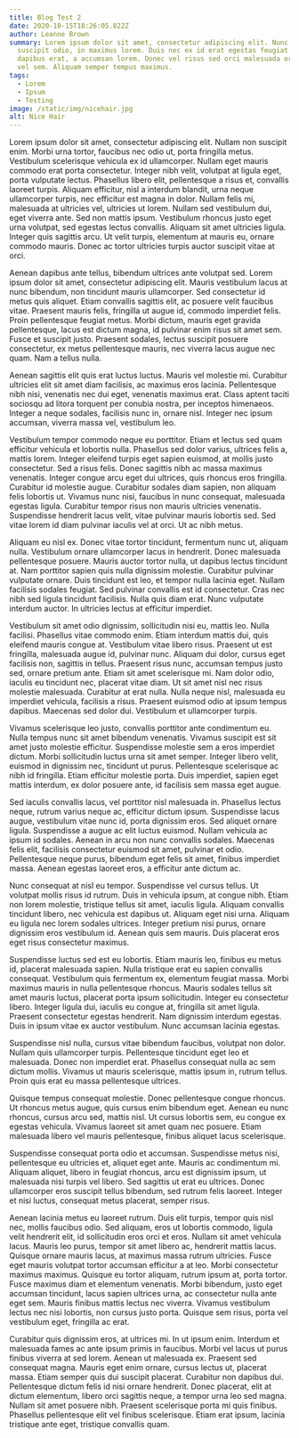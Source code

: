 ```yaml
---
title: Blog Test 2
date: 2020-10-15T18:26:05.822Z
author: Leanne Brown
summary: Lorem ipsum dolor sit amet, consectetur adipiscing elit. Nunc vel
  suscipit odio, in maximus lorem. Duis nec ex id erat egestas feugiat. Donec ut
  dapibus erat, a accumsan lorem. Donec vel risus sed orci malesuada ornare id
  vel sem. Aliquam semper tempus maximus.
tags:
  - Lorem
  - Ipsum
  - Testing
image: /static/img/nicehair.jpg
alt: Nice Hair
---
```

Lorem ipsum dolor sit amet, consectetur adipiscing elit. Nullam non suscipit enim. Morbi urna tortor, faucibus nec odio ut, porta fringilla metus. Vestibulum scelerisque vehicula ex id ullamcorper. Nullam eget mauris commodo erat porta consectetur. Integer nibh velit, volutpat at ligula eget, porta vulputate lectus. Phasellus libero elit, pellentesque a risus et, convallis laoreet turpis. Aliquam efficitur, nisl a interdum blandit, urna neque ullamcorper turpis, nec efficitur est magna in dolor. Nullam felis mi, malesuada at ultricies vel, ultricies ut lorem. Nullam sed vestibulum dui, eget viverra ante. Sed non mattis ipsum. Vestibulum rhoncus justo eget urna volutpat, sed egestas lectus convallis. Aliquam sit amet ultricies ligula. Integer quis sagittis arcu. Ut velit turpis, elementum at mauris eu, ornare commodo mauris. Donec ac tortor ultricies turpis auctor suscipit vitae at orci.

Aenean dapibus ante tellus, bibendum ultrices ante volutpat sed. Lorem ipsum dolor sit amet, consectetur adipiscing elit. Mauris vestibulum lacus at nunc bibendum, non tincidunt mauris ullamcorper. Sed consectetur id metus quis aliquet. Etiam convallis sagittis elit, ac posuere velit faucibus vitae. Praesent mauris felis, fringilla ut augue id, commodo imperdiet felis. Proin pellentesque feugiat metus. Morbi dictum, mauris eget gravida pellentesque, lacus est dictum magna, id pulvinar enim risus sit amet sem. Fusce et suscipit justo. Praesent sodales, lectus suscipit posuere consectetur, ex metus pellentesque mauris, nec viverra lacus augue nec quam. Nam a tellus nulla.

Aenean sagittis elit quis erat luctus luctus. Mauris vel molestie mi. Curabitur ultricies elit sit amet diam facilisis, ac maximus eros lacinia. Pellentesque nibh nisi, venenatis nec dui eget, venenatis maximus erat. Class aptent taciti sociosqu ad litora torquent per conubia nostra, per inceptos himenaeos. Integer a neque sodales, facilisis nunc in, ornare nisl. Integer nec ipsum accumsan, viverra massa vel, vestibulum leo.

Vestibulum tempor commodo neque eu porttitor. Etiam et lectus sed quam efficitur vehicula et lobortis nulla. Phasellus sed dolor varius, ultrices felis a, mattis lorem. Integer eleifend turpis eget sapien euismod, at mollis justo consectetur. Sed a risus felis. Donec sagittis nibh ac massa maximus venenatis. Integer congue arcu eget dui ultrices, quis rhoncus eros fringilla. Curabitur id molestie augue. Curabitur sodales diam sapien, non aliquam felis lobortis ut. Vivamus nunc nisi, faucibus in nunc consequat, malesuada egestas ligula. Curabitur tempor risus non mauris ultricies venenatis. Suspendisse hendrerit lacus velit, vitae pulvinar mauris lobortis sed. Sed vitae lorem id diam pulvinar iaculis vel at orci. Ut ac nibh metus.

Aliquam eu nisl ex. Donec vitae tortor tincidunt, fermentum nunc ut, aliquam nulla. Vestibulum ornare ullamcorper lacus in hendrerit. Donec malesuada pellentesque posuere. Mauris auctor tortor nulla, ut dapibus lectus tincidunt at. Nam porttitor sapien quis nulla dignissim molestie. Curabitur pulvinar vulputate ornare. Duis tincidunt est leo, et tempor nulla lacinia eget. Nullam facilisis sodales feugiat. Sed pulvinar convallis est id consectetur. Cras nec nibh sed ligula tincidunt facilisis. Nulla quis diam erat. Nunc vulputate interdum auctor. In ultricies lectus at efficitur imperdiet.

Vestibulum sit amet odio dignissim, sollicitudin nisi eu, mattis leo. Nulla facilisi. Phasellus vitae commodo enim. Etiam interdum mattis dui, quis eleifend mauris congue at. Vestibulum vitae libero risus. Praesent ut est fringilla, malesuada augue id, pulvinar nunc. Aliquam dui dolor, cursus eget facilisis non, sagittis in tellus. Praesent risus nunc, accumsan tempus justo sed, ornare pretium ante. Etiam sit amet scelerisque mi. Nam dolor odio, iaculis eu tincidunt nec, placerat vitae diam. Ut sit amet nisl nec risus molestie malesuada. Curabitur at erat nulla. Nulla neque nisl, malesuada eu imperdiet vehicula, facilisis a risus. Praesent euismod odio at ipsum tempus dapibus. Maecenas sed dolor dui. Vestibulum et ullamcorper turpis.

Vivamus scelerisque leo justo, convallis porttitor ante condimentum eu. Nulla tempus nunc sit amet bibendum venenatis. Vivamus suscipit est sit amet justo molestie efficitur. Suspendisse molestie sem a eros imperdiet dictum. Morbi sollicitudin luctus urna sit amet semper. Integer libero velit, euismod in dignissim nec, tincidunt ut purus. Pellentesque scelerisque ac nibh id fringilla. Etiam efficitur molestie porta. Duis imperdiet, sapien eget mattis interdum, ex dolor posuere ante, id facilisis sem massa eget augue.

Sed iaculis convallis lacus, vel porttitor nisl malesuada in. Phasellus lectus neque, rutrum varius neque ac, efficitur dictum ipsum. Suspendisse lacus augue, vestibulum vitae nunc id, porta dignissim eros. Sed aliquet ornare ligula. Suspendisse a augue ac elit luctus euismod. Nullam vehicula ac ipsum id sodales. Aenean in arcu non nunc convallis sodales. Maecenas felis elit, facilisis consectetur euismod sit amet, pulvinar et odio. Pellentesque neque purus, bibendum eget felis sit amet, finibus imperdiet massa. Aenean egestas laoreet eros, a efficitur ante dictum ac.

Nunc consequat at nisl eu tempor. Suspendisse vel cursus tellus. Ut volutpat mollis risus id rutrum. Duis in vehicula ipsum, at congue nibh. Etiam non lorem molestie, tristique tellus sit amet, iaculis ligula. Aliquam convallis tincidunt libero, nec vehicula est dapibus ut. Aliquam eget nisi urna. Aliquam eu ligula nec lorem sodales ultrices. Integer pretium nisi purus, ornare dignissim eros vestibulum id. Aenean quis sem mauris. Duis placerat eros eget risus consectetur maximus.

Suspendisse luctus sed est eu lobortis. Etiam mauris leo, finibus eu metus id, placerat malesuada sapien. Nulla tristique erat eu sapien convallis consequat. Vestibulum quis fermentum ex, elementum feugiat massa. Morbi maximus mauris in nulla pellentesque rhoncus. Mauris sodales tellus sit amet mauris luctus, placerat porta ipsum sollicitudin. Integer eu consectetur libero. Integer ligula dui, iaculis eu congue at, fringilla sit amet ligula. Praesent consectetur egestas hendrerit. Nam dignissim interdum egestas. Duis in ipsum vitae ex auctor vestibulum. Nunc accumsan lacinia egestas.

Suspendisse nisl nulla, cursus vitae bibendum faucibus, volutpat non dolor. Nullam quis ullamcorper turpis. Pellentesque tincidunt eget leo et malesuada. Donec non imperdiet erat. Phasellus consequat nulla ac sem dictum mollis. Vivamus ut mauris scelerisque, mattis ipsum in, rutrum tellus. Proin quis erat eu massa pellentesque ultrices.

Quisque tempus consequat molestie. Donec pellentesque congue rhoncus. Ut rhoncus metus augue, quis cursus enim bibendum eget. Aenean eu nunc rhoncus, cursus arcu sed, mattis nisl. Ut cursus lobortis sem, eu congue ex egestas vehicula. Vivamus laoreet sit amet quam nec posuere. Etiam malesuada libero vel mauris pellentesque, finibus aliquet lacus scelerisque.

Suspendisse consequat porta odio et accumsan. Suspendisse metus nisi, pellentesque eu ultricies et, aliquet eget ante. Mauris ac condimentum mi. Aliquam aliquet, libero in feugiat rhoncus, arcu est dignissim ipsum, ut malesuada nisi turpis vel libero. Sed sagittis ut erat eu ultrices. Donec ullamcorper eros suscipit tellus bibendum, sed rutrum felis laoreet. Integer et nisi luctus, consequat metus placerat, semper risus.

Aenean lacinia metus eu laoreet rutrum. Duis elit turpis, tempor quis nisl nec, mollis faucibus odio. Sed aliquam, eros ut lobortis commodo, ligula velit hendrerit elit, id sollicitudin eros orci et eros. Nullam sit amet vehicula lacus. Mauris leo purus, tempor sit amet libero ac, hendrerit mattis lacus. Quisque ornare mauris lacus, at maximus massa rutrum ultricies. Fusce eget mauris volutpat tortor accumsan efficitur a at leo. Morbi consectetur maximus maximus. Quisque eu tortor aliquam, rutrum ipsum at, porta tortor. Fusce maximus diam et elementum venenatis. Morbi bibendum, justo eget accumsan tincidunt, lacus sapien ultrices urna, ac consectetur nulla ante eget sem. Mauris finibus mattis lectus nec viverra. Vivamus vestibulum lectus nec nisi lobortis, non cursus justo porta. Quisque sem risus, porta vel vestibulum eget, fringilla ac erat.

Curabitur quis dignissim eros, at ultrices mi. In ut ipsum enim. Interdum et malesuada fames ac ante ipsum primis in faucibus. Morbi vel lacus ut purus finibus viverra at sed lorem. Aenean ut malesuada ex. Praesent sed consequat magna. Mauris eget enim ornare, cursus lectus ut, placerat massa. Etiam semper quis dui suscipit placerat. Curabitur non dapibus dui. Pellentesque dictum felis id nisi ornare hendrerit. Donec placerat, elit at dictum elementum, libero orci sagittis neque, a tempor urna leo sed magna. Nullam sit amet posuere nibh. Praesent scelerisque porta mi quis finibus. Phasellus pellentesque elit vel finibus scelerisque. Etiam erat ipsum, lacinia tristique ante eget, tristique convallis quam.